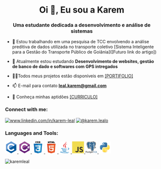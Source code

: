 <h1 align="center">Oi 👋, Eu sou a Karem</h1>
<h3 align="center">Uma estudante dedicada a desenvolvimento e análise de sistemas</h3>

- 🔭 Estou trabalhando em uma pesquisa de TCC envolvendo a análise preditiva de dados utilizada no transporte coletivo [Sistema Inteligente para a Gestão do Transporte Público de Goiânia]([Futuro link do artigo])

- 🌱 Atualmente estou estudando **Desenvolvimento de websites, gestão de banco de dado e softwares com GPS intregados**

- 👨‍💻Todos meus projetos estão disponíveis em [[PORTIFOLIO]]([PORTIFOLIO])

- 📫 E-mail para contato **leal.karem@gmail.com**

- 📄 Conheça minhas aptidões [[CURRICULO]]([CURRICULO])

<h3 align="left">Connect with me:</h3>
<p align="left">
<a href="https://linkedin.com/in/www.linkedin.com/in/karem-leal" target="blank"><img align="center" src="https://raw.githubusercontent.com/rahuldkjain/github-profile-readme-generator/master/src/images/icons/Social/linked-in-alt.svg" alt="www.linkedin.com/in/karem-leal" height="30" width="40" /></a>
<a href="https://instagram.com/@karem.lealo" target="blank"><img align="center" src="https://raw.githubusercontent.com/rahuldkjain/github-profile-readme-generator/master/src/images/icons/Social/instagram.svg" alt="@karem.lealo" height="30" width="40" /></a>
</p>

<h3 align="left">Languages and Tools:</h3>
<p align="left"> <a href="https://www.cprogramming.com/" target="_blank" rel="noreferrer"> <img src="https://raw.githubusercontent.com/devicons/devicon/master/icons/c/c-original.svg" alt="c" width="40" height="40"/> </a> <a href="https://www.w3schools.com/cs/" target="_blank" rel="noreferrer"> <img src="https://raw.githubusercontent.com/devicons/devicon/master/icons/csharp/csharp-original.svg" alt="csharp" width="40" height="40"/> </a> <a href="https://www.w3schools.com/css/" target="_blank" rel="noreferrer"> <img src="https://raw.githubusercontent.com/devicons/devicon/master/icons/css3/css3-original-wordmark.svg" alt="css3" width="40" height="40"/> </a> <a href="https://www.w3.org/html/" target="_blank" rel="noreferrer"> <img src="https://raw.githubusercontent.com/devicons/devicon/master/icons/html5/html5-original-wordmark.svg" alt="html5" width="40" height="40"/> </a> <a href="https://www.java.com" target="_blank" rel="noreferrer"> <img src="https://raw.githubusercontent.com/devicons/devicon/master/icons/java/java-original.svg" alt="java" width="40" height="40"/> </a> <a href="https://developer.mozilla.org/en-US/docs/Web/JavaScript" target="_blank" rel="noreferrer"> <img src="https://raw.githubusercontent.com/devicons/devicon/master/icons/javascript/javascript-original.svg" alt="javascript" width="40" height="40"/> </a> <a href="https://www.postgresql.org" target="_blank" rel="noreferrer"> <img src="https://raw.githubusercontent.com/devicons/devicon/master/icons/postgresql/postgresql-original-wordmark.svg" alt="postgresql" width="40" height="40"/> </a> <a href="https://www.python.org" target="_blank" rel="noreferrer"> <img src="https://raw.githubusercontent.com/devicons/devicon/master/icons/python/python-original.svg" alt="python" width="40" height="40"/> </a> </p>

<p><img align="center" src="https://github-readme-stats.vercel.app/api/top-langs?username=karemleal&show_icons=true&locale=en&layout=compact" alt="karemleal" /></p>
